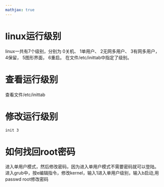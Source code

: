 ```yaml
---
mathjax: true
---
```


# linux运行级别
 linux一共有7个级别，分别为
0关机、
1单用户、
2无网多用户、
3有网多用户，
4保留，
5图形界面，
6重启。
在文件/etc/inittab中指定了级别。
<!---more-->
# 查看运行级别
 查看文件/etc/inittab 

# 修改运行级别
```
init 3
```

# 如何找回root密码
 进入单用户模式，然后修改密码，因为进入单用户模式不需要密码就可以登陆。
 进入grub中，按e编辑指令，修改kernel，输入1进入单用户级别，输入b启动,用passwd root修改密码
